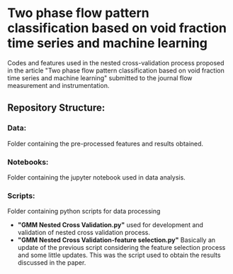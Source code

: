 # Two phase flow pattern classification based on void fraction time series and machine learning



Codes and features used in the nested cross-validation process proposed in the article "Two phase flow pattern classification based on void fraction time series and machine learning" submitted to the journal flow measurement and instrumentation.

## Repository Structure:

### Data: 
Folder containing the pre-processed features and results obtained.

### Notebooks: 
Folder containing the jupyter notebook used in data analysis.

### Scripts: 
Folder containing python scripts for data processing
  - **"GMM Nested Cross Validation.py"** used for development and validation of nested cross validation process.
  - **"GMM Nested Cross Validation-feature selection.py"** Basically an update of the previous script considering the feature selection process and some little updates. This was the script used to obtain the results discussed in the paper.
